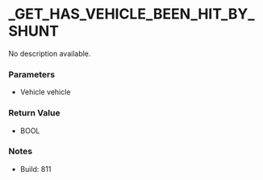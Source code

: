 # _GET_HAS_VEHICLE_BEEN_HIT_BY_SHUNT

No description available.

### Parameters
* Vehicle vehicle

### Return Value
* BOOL

### Notes
* Build: 811

